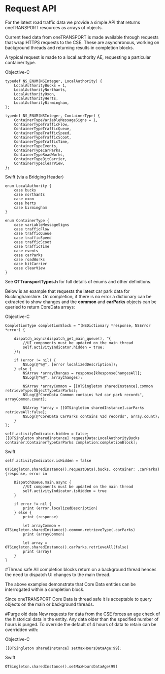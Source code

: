 # Request API
For the latest road traffic data we provide a simple API that returns oneTRANSPORT resources as arrays of objects.

Current feed data from oneTRANSPORT is made available through requests that wrap HTTPS requests to the CSE.  These are asynchronous, working on background threads and returning results in completion blocks.

A typical request is made to a local authority AE, requesting a particular container type.

Objective-C
		
	typedef NS_ENUM(NSInteger, LocalAuthority) {
		LocalAuthorityBucks = 1,
		LocalAuthorityNorthants,
		LocalAuthorityOxon,
		LocalAuthorityHerts,
		LocalAuthorityBirmingham,
	};
	
	typedef NS_ENUM(NSInteger, ContainerType) {
		ContainerTypeVariableMessageSigns = 1,
		ContainerTypeTrafficFlow,
		ContainerTypeTrafficQueue,
		ContainerTypeTrafficSpeed,
		ContainerTypeTrafficScoot,
		ContainerTypeTrafficTime,
		ContainerTypeEvents,
		ContainerTypeCarParks,
		ContainerTypeRoadWorks,
		ContainerTypeBitCarrier,
		ContainerTypeClearView,
	};


Swift (via a Bridging Header)
		
	enum LocalAuthority {
		case bucks
		case northants
		case oxon
		case herts
		case birmingham
	}

	enum ContainerType {
		case variableMessageSigns
		case trafficFlow
		case trafficQueue
		case trafficSpeed
		case trafficScoot
		case trafficTime
		case events
		case carParks
		case roadWorks
		case bitCarrier
		case clearView
	}


See **OTTransportTypes.h** for full details of enums and other definitions.


Below is an example that requests the latest car park data for Buckinghamshire. On completion, if there is no error a dictionary can be extracted to show changes and the **common** and **carParks** objects can be queried to return CoreData arrays:

Objective-C

    CompletionType completionBlock = ^(NSDictionary *response, NSError *error) {
      
		dispatch_async(dispatch_get_main_queue(), ^{
 			//UI components must be updated on the main thread
 			self.activityIndicator.hidden = true;
		});

		if (error != nil) {
		    NSLog(@"%@", [error localizedDescription]);
		} else {
		    NSArray *arrayChanges = response[kResponseChangesAll];
		    NSLog(@"%@", arrayChanges);
		     
		    NSArray *arrayCommon = [[OTSingleton sharedInstance].common retrieveType:ObjectTypeCarParks];
		    NSLog(@"CoreData Common contains %zd car park records", arrayCommon.count);                
		   
		    NSArray *array = [[OTSingleton sharedInstance].carParks retrieveAll:false];
		    NSLog(@"CoreData CarParks contains %zd records", array.count);                
		}
	};
    
	self.activityIndicator.hidden = false;
	[[OTSingleton sharedInstance] requestData:LocalAuthorityBucks container:ContainerTypeCarParks completion:completionBlock];

Swift

	self.activityIndicator.isHidden = false
	
	OTSingleton.sharedInstance().requestData(.bucks, container: .carParks) {response, error in
		
		DispatchQueue.main.async {
 			//UI components must be updated on the main thread
			self.activityIndicator.isHidden = true
		}
		
		if error != nil {
			print (error.localizedDescription)
		} else {
			print (response)
			
			let arrayCommon = OTSingleton.sharedInstance().common.retrieveType(.carParks)
			print (arrayCommon)
		
			let array = OTSingleton.sharedInstance().carParks.retrieveAll(false)
			print (array)
		}
	}

#Thread safe
All completion blocks return on a background thread hences the need to dispatch UI changes to the main thread.

The above examples demonstrate that Core Data entities can be interrogated within a completion block. 

Since oneTRANSPORT Core Data is thread safe it is acceptable to query objects on the main or background threads.

#Purge old data
New requests for data from the CSE forces an age check of the historical data in the entity. Any data older than the specified number of hours is purged. To override the default of 4 hours of data to retain can be overridden with:

Objective-C

	[[OTSingleton sharedInstance] setMaxHoursDataAge:99];

Swift

	OTSingleton.sharedInstance().setMaxHoursDataAge(99)

